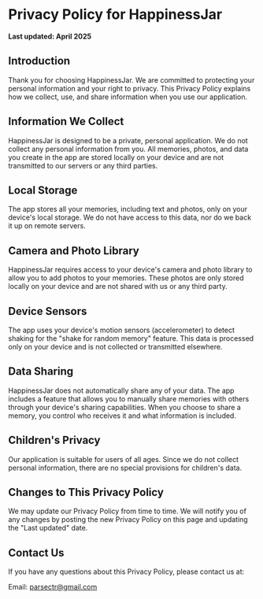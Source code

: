 # Privacy Policy for HappinessJar

**Last updated: April 2025**

## Introduction

Thank you for choosing HappinessJar. We are committed to protecting your personal information and your right to privacy. This Privacy Policy explains how we collect, use, and share information when you use our application.

## Information We Collect

HappinessJar is designed to be a private, personal application. We do not collect any personal information from you. All memories, photos, and data you create in the app are stored locally on your device and are not transmitted to our servers or any third parties.

## Local Storage

The app stores all your memories, including text and photos, only on your device's local storage. We do not have access to this data, nor do we back it up on remote servers.

## Camera and Photo Library

HappinessJar requires access to your device's camera and photo library to allow you to add photos to your memories. These photos are only stored locally on your device and are not shared with us or any third party.

## Device Sensors

The app uses your device's motion sensors (accelerometer) to detect shaking for the "shake for random memory" feature. This data is processed only on your device and is not collected or transmitted elsewhere.

## Data Sharing

HappinessJar does not automatically share any of your data. The app includes a feature that allows you to manually share memories with others through your device's sharing capabilities. When you choose to share a memory, you control who receives it and what information is included.

## Children's Privacy

Our application is suitable for users of all ages. Since we do not collect personal information, there are no special provisions for children's data.

## Changes to This Privacy Policy

We may update our Privacy Policy from time to time. We will notify you of any changes by posting the new Privacy Policy on this page and updating the "Last updated" date.

## Contact Us

If you have any questions about this Privacy Policy, please contact us at:

Email: parsectr@gmail.com

